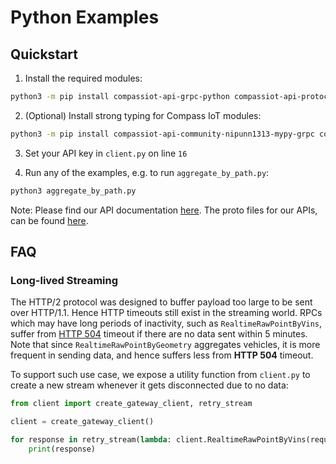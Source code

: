 # Python Examples

## Quickstart

1. Install the required modules:
```bash
python3 -m pip install compassiot-api-grpc-python compassiot-api-protocolbuffers-python requests grpc_interceptor --extra-index-url https://buf.build/gen/python
```

2. (Optional) Install strong typing for Compass IoT modules:
```bash
python3 -m pip install compassiot-api-community-nipunn1313-mypy-grpc compassiot-api-community-nipunn1313-mypy --extra-index-url https://buf.build/gen/python
```

3. Set your API key in `client.py` on line `16`

4. Run any of the examples, e.g. to run `aggregate_by_path.py`:
```bash
python3 aggregate_by_path.py
```

Note: Please find our API documentation [here](https://api.compassiot.cloud/docs). The proto files for our APIs, can be found [here](https://buf.build/compassiot/api).

## FAQ

### Long-lived Streaming

The HTTP/2 protocol was designed to buffer payload too large to be sent over HTTP/1.1. Hence HTTP timeouts still exist in the streaming world. RPCs which may have long periods of inactivity, such as `RealtimeRawPointByVins`, suffer from [HTTP 504](https://developer.mozilla.org/en-US/docs/Web/HTTP/Status/504) timeout if there are no data sent within 5 minutes. Note that since `RealtimeRawPointByGeometry` aggregates vehicles, it is more frequent in sending data, and hence suffers less from <strong>HTTP 504</strong> timeout.

To support such use case, we expose a utility function from `client.py` to create a new stream whenever it gets disconnected due to no data:
```py
from client import create_gateway_client, retry_stream

client = create_gateway_client()

for response in retry_stream(lambda: client.RealtimeRawPointByVins(request)):
    print(response)
```
